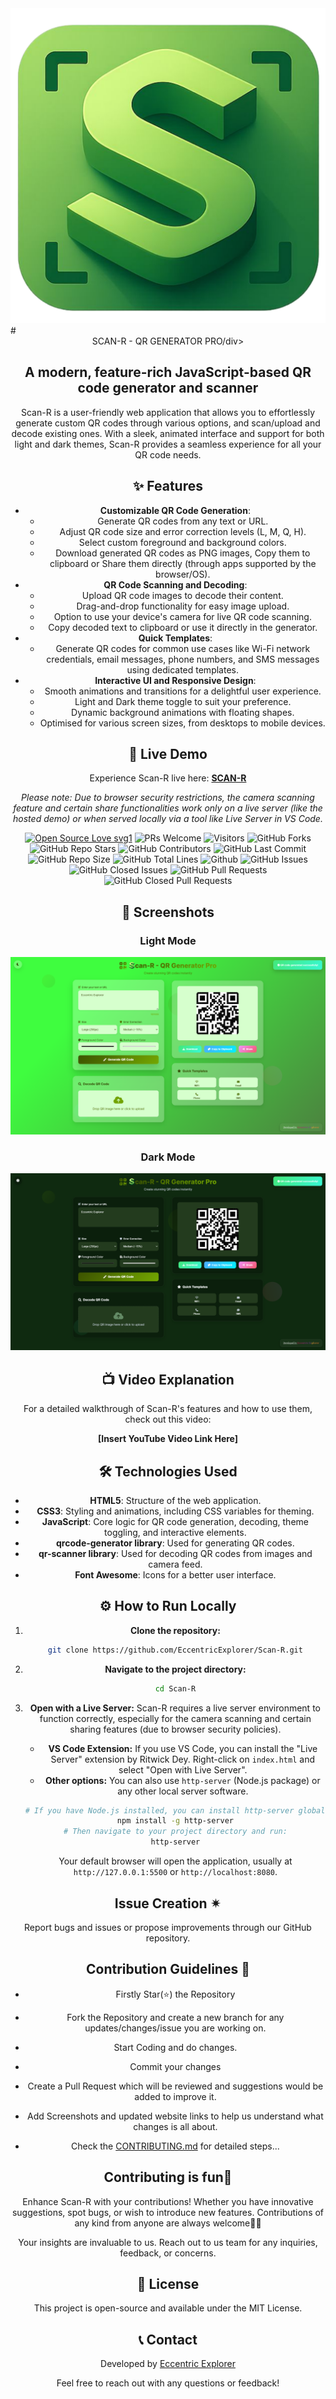 <div align="center"><img src="Scan-RLogo.png"/></div>
# <div align="center">SCAN-R - QR GENERATOR PRO/div>

## A modern, feature-rich JavaScript-based QR code generator and scanner

Scan-R is a user-friendly web application that allows you to effortlessly generate custom QR codes through various options, and scan/upload and decode existing ones. With a sleek, animated interface and support for both light and dark themes, Scan-R provides a seamless experience for all your QR code needs.

## ✨ Features

  * **Customizable QR Code Generation**:
      * Generate QR codes from any text or URL.
      * Adjust QR code size and error correction levels (L, M, Q, H).
      * Select custom foreground and background colors.
      * Download generated QR codes as PNG images, Copy them to clipboard or Share them directly (through apps supported by the browser/OS).
  * **QR Code Scanning and Decoding**:
      * Upload QR code images to decode their content.
      * Drag-and-drop functionality for easy image upload.
      * Option to use your device's camera for live QR code scanning.
      * Copy decoded text to clipboard or use it directly in the generator.
  * **Quick Templates**:
      * Generate QR codes for common use cases like Wi-Fi network credentials, email messages, phone numbers, and SMS messages using dedicated templates.
  * **Interactive UI and Responsive Design**:
      * Smooth animations and transitions for a delightful user experience.
      * Light and Dark theme toggle to suit your preference.
      * Dynamic background animations with floating shapes.
      * Optimised for various screen sizes, from desktops to mobile devices.

## 🚀 Live Demo

Experience Scan-R live here: [**SCAN-R**](https://www.google.com/search?q=https://eccentricexplorer.github.io/Scan-R)

*Please note: Due to browser security restrictions, the camera scanning feature and certain share functionalities work only on a live server (like the hosted demo) or when served locally via a tool like Live Server in VS Code.*

 <div align="center">
 <p>

[![Open Source Love svg1](https://badges.frapsoft.com/os/v1/open-source.svg?v=103)](https://github.com/ellerbrock/open-source-badges/)
![PRs Welcome](https://img.shields.io/badge/PRs-Welcome-brightgreen.svg?style=flat)
![Visitors](https://api.visitorbadge.io/api/Visitors?path=eccentriccoder01%2FScan-R%20&countColor=%23263759&style=flat)
![GitHub Forks](https://img.shields.io/github/forks/eccentriccoder01/Scan-R)
![GitHub Repo Stars](https://img.shields.io/github/stars/eccentriccoder01/Scan-R)
![GitHub Contributors](https://img.shields.io/github/contributors/eccentriccoder01/Scan-R)
![GitHub Last Commit](https://img.shields.io/github/last-commit/eccentriccoder01/Scan-R)
![GitHub Repo Size](https://img.shields.io/github/repo-size/eccentriccoder01/Scan-R)
![GitHub Total Lines](https://sloc.xyz/github/eccentriccoder01/Scan-R)
![Github](https://img.shields.io/github/license/eccentriccoder01/Scan-R)
![GitHub Issues](https://img.shields.io/github/issues/eccentriccoder01/Scan-R)
![GitHub Closed Issues](https://img.shields.io/github/issues-closed-raw/eccentriccoder01/Scan-R)
![GitHub Pull Requests](https://img.shields.io/github/issues-pr/eccentriccoder01/Scan-R)
![GitHub Closed Pull Requests](https://img.shields.io/github/issues-pr-closed/eccentriccoder01/Scan-R)
 </p>
 </div>

## 📸 Screenshots

### Light Mode

<div align="center"><img src="Light.png"/></div>

### Dark Mode

<div align="center"><img src="Dark.png"/></div>

## 📺 Video Explanation

For a detailed walkthrough of Scan-R's features and how to use them, check out this video:

**[Insert YouTube Video Link Here]**

## 🛠️ Technologies Used

  * **HTML5**: Structure of the web application.
  * **CSS3**: Styling and animations, including CSS variables for theming.
  * **JavaScript**: Core logic for QR code generation, decoding, theme toggling, and interactive elements.
  * **qrcode-generator library**: Used for generating QR codes.
  * **qr-scanner library**: Used for decoding QR codes from images and camera feed.
  * **Font Awesome**: Icons for a better user interface.

## ⚙️ How to Run Locally

1.  **Clone the repository:**

    ```bash
    git clone https://github.com/EccentricExplorer/Scan-R.git
    ```

2.  **Navigate to the project directory:**

    ```bash
    cd Scan-R
    ```

3.  **Open with a Live Server:**
    Scan-R requires a live server environment to function correctly, especially for the camera scanning and certain sharing features (due to browser security policies).

      * **VS Code Extension:** If you use VS Code, you can install the "Live Server" extension by Ritwick Dey. Right-click on `index.html` and select "Open with Live Server".
      * **Other options:** You can also use `http-server` (Node.js package) or any other local server software.

    ```bash
    # If you have Node.js installed, you can install http-server globally:
    npm install -g http-server
    # Then navigate to your project directory and run:
    http-server
    ```

    Your default browser will open the application, usually at `http://127.0.0.1:5500` or `http://localhost:8080`.

## Issue Creation ✴
Report bugs and  issues or propose improvements through our GitHub repository.

## Contribution Guidelines 📑

- Firstly Star(⭐) the Repository
- Fork the Repository and create a new branch for any updates/changes/issue you are working on.
- Start Coding and do changes.
- Commit your changes
- Create a Pull Request which will be reviewed and suggestions would be added to improve it.
- Add Screenshots and updated website links to help us understand what changes is all about.

- Check the [CONTRIBUTING.md](CONTRIBUTING.md) for detailed steps...

    
## Contributing is fun🧡

Enhance Scan-R with your contributions! Whether you have innovative suggestions, spot bugs, or wish to introduce new features.
Contributions of any kind from anyone are always welcome🌟❕

Your insights are invaluable to us. Reach out to us team for any inquiries, feedback, or concerns.

## 📄 License

This project is open-source and available under the MIT License.

## 📞 Contact

Developed by [Eccentric Explorer](https://eccentriccoder01.github.io/Me)

Feel free to reach out with any questions or feedback\!